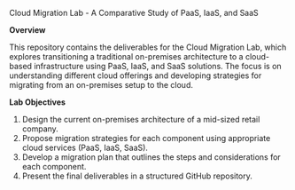  Cloud Migration Lab - A Comparative Study of PaaS, IaaS, and SaaS

**Overview**

This repository contains the deliverables for the Cloud Migration Lab, which explores transitioning a 
traditional on-premises architecture to a cloud-based infrastructure using PaaS, IaaS, and SaaS solutions. 
The focus is on understanding different cloud offerings and developing strategies for migrating from an on-premises setup to the cloud.

**Lab Objectives**

1. Design the current on-premises architecture of a mid-sized retail company.
2. Propose migration strategies for each component using appropriate cloud services (PaaS, IaaS, SaaS).
3. Develop a migration plan that outlines the steps and considerations for each component.
4. Present the final deliverables in a structured GitHub repository.


